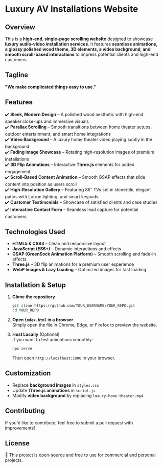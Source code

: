 # **Luxury AV Installations Website**  

## **Overview**  
This is a **high-end, single-page scrolling website** designed to showcase **luxury audio-video installation services**. It features **seamless animations, a glossy polished wood theme, 3D elements, a video background, and smooth scroll-based interactions** to impress potential clients and high-end customers.

## **Tagline**  
**"We make complicated things easy to use."**  

## **Features**  
✔️ **Sleek, Modern Design** – A polished wood aesthetic with high-end speaker close-ups and immersive visuals  
✔️ **Parallax Scrolling** – Smooth transitions between home theater setups, outdoor entertainment, and smart home integrations  
✔️ **Video Background** – A luxury home theater video playing subtly in the background  
✔️ **Fading Image Showcase** – Rotating high-resolution images of premium installations  
✔️ **3D Flip Animations** – Interactive **Three.js** elements for added engagement  
✔️ **Scroll-Based Content Animation** – Smooth GSAP effects that slide content into position as users scroll  
✔️ **High-Resolution Gallery** – Featuring 85" TVs set in stone/tile, elegant patios with Lutron lighting, and smart keypads  
✔️ **Customer Testimonials** – Showcase of satisfied clients and case studies  
✔️ **Interactive Contact Form** – Seamless lead capture for potential customers  

## **Technologies Used**  
- **HTML5 & CSS3** – Clean and responsive layout  
- **JavaScript (ES6+)** – Dynamic interactions and effects  
- **GSAP (GreenSock Animation Platform)** – Smooth scrolling and fade-in effects  
- **Three.js** – 3D flip animations for a premium user experience  
- **WebP Images & Lazy Loading** – Optimized images for fast loading  

## **Installation & Setup**  
1. **Clone the repository**  
   ```bash
   git clone https://github.com/YOUR_USERNAME/YOUR_REPO.git
   cd YOUR_REPO
   ```
2. **Open `index.html` in a browser**  
   Simply open the file in Chrome, Edge, or Firefox to preview the website.  

3. **Host Locally** (Optional)  
   If you want to test animations smoothly:  
   ```bash
   npx serve
   ```
   Then open `http://localhost:5000` in your browser.

## **Customization**  
- Replace **background images** in `styles.css`  
- Update **Three.js animations** in `script.js`  
- Modify **video background** by replacing `luxury-home-theater.mp4`  

## **Contributing**  
If you'd like to contribute, feel free to submit a pull request with improvements!  

## **License**  
📜 This project is open-source and free to use for commercial and personal projects.  
